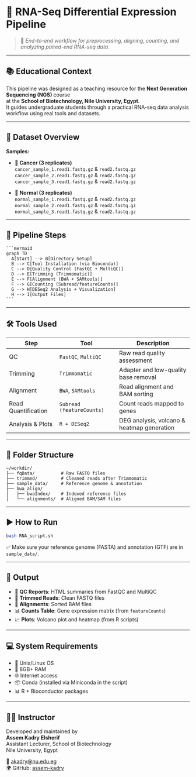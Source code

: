# 🧬 RNA-Seq Differential Expression Pipeline

> 🔬 *End-to-end workflow for preprocessing, aligning, counting, and analyzing paired-end RNA-seq data.*

---

## 📚 Educational Context

This pipeline was designed as a teaching resource for the **Next Generation Sequencing (NGS)** course  
at the **School of Biotechnology, Nile University, Egypt**.  
It guides undergraduate students through a practical RNA-seq data analysis workflow using real tools and datasets.

---

## 📁 Dataset Overview

**Samples:**
- 🧪 **Cancer (3 replicates)**  
  `cancer_sample_1.read1.fastq.gz` & `read2.fastq.gz`  
  `cancer_sample_2.read1.fastq.gz` & `read2.fastq.gz`  
  `cancer_sample_3.read1.fastq.gz` & `read2.fastq.gz`  

- 🧬 **Normal (3 replicates)**  
  `normal_sample_1.read1.fastq.gz` & `read2.fastq.gz`  
  `normal_sample_2.read1.fastq.gz` & `read2.fastq.gz`  
  `normal_sample_3.read1.fastq.gz` & `read2.fastq.gz`

---

## 🧪 Pipeline Steps

<pre><code>```mermaid
graph TD
  A[Start] --> B[Directory Setup]
  B --> C[Tool Installation (via Bioconda)]
  C --> D[Quality Control (FastQC + MultiQC)]
  D --> E[Trimming (Trimmomatic)]
  E --> F[Alignment (BWA + SAMtools)]
  F --> G[Counting (Subread/featureCounts)]
  G --> H[DESeq2 Analysis + Visualization]
  H --> I[Output Files]
```</code></pre>


---

## 🛠️ Tools Used

| Step                | Tool                      | Description                                  |
|---------------------|---------------------------|----------------------------------------------|
| QC                  | `FastQC`, `MultiQC`        | Raw read quality assessment                  |
| Trimming            | `Trimmomatic`              | Adapter and low-quality base removal         |
| Alignment           | `BWA`, `SAMtools`          | Read alignment and BAM sorting               |
| Read Quantification | `Subread (featureCounts)`  | Count reads mapped to genes                  |
| Analysis & Plots    | `R + DESeq2`               | DEG analysis, volcano & heatmap generation   |

---

## 📁 Folder Structure

```
~/workdir/
├── fqData/          # Raw FASTQ files
├── trimmed/         # Cleaned reads after Trimmomatic
├── sample_data/     # Reference genome & annotation
├── bwa_align/
│   ├── bwaIndex/    # Indexed reference files
│   └── alignments/  # Aligned BAM/SAM files
```

---

## ▶️ How to Run

```bash
bash RNA_script.sh
```

✅ Make sure your reference genome (FASTA) and annotation (GTF) are in `sample_data/`.

---

## 🧾 Output

- 📑 **QC Reports**: HTML summaries from FastQC and MultiQC  
- 📎 **Trimmed Reads**: Clean FASTQ files  
- 📂 **Alignments**: Sorted BAM files  
- 📊 **Counts Table**: Gene expression matrix (from `featureCounts`)  
- 📈 **Plots**: Volcano plot and heatmap (from R scripts)

---

## 💻 System Requirements

- 🐧 Unix/Linux OS
- 🧠 8GB+ RAM
- 🌐 Internet access
- 📦 Conda (installed via Miniconda in the script)
- 📊 R + Bioconductor packages

---

## 👨‍🏫 Instructor

Developed and maintained by  
**Assem Kadry Elsherif**  
Assistant Lecturer, School of Biotechnology  
Nile University, Egypt

📧 akadry@nu.edu.eg  
🌍 GitHub: [assem-kadry](https://github.com/assem-kadry)
